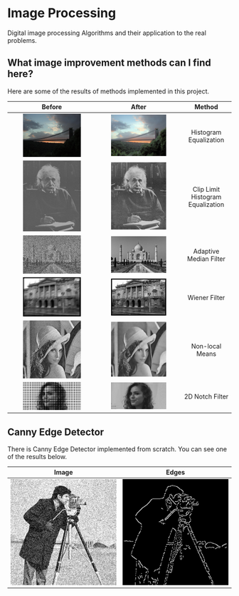 # Image Processing
Digital image processing Algorithms and their application to the real problems.

## What image improvement methods can I find here?

Here are some of the results of methods implemented in this project.

| **Before** | **After** | **Method** |
|:---:|:---:|:---:|
| <img src="images/image_improvement/bristol_before.jpg" width="70%"> | <img src="images/image_improvement/bristol_after.jpg" width="70%">|Histogram Equalization|
| <img src="images/clhe/before.jpg" width="70%"> | <img src="images/clhe/clhe_w_limit.jpg" width="70%">|Clip Limit Histogram Equalization|
| <img src="images/image_improvement/enigma_before.jpg" width="70%"> | <img src="images/image_improvement/enigma_after.jpg" width="70%">|Adaptive Median Filter|
| <img src="images/wiener/before.jpg" width="70%"> | <img src="images/wiener/after.jpg" width="70%">|Wiener Filter|
| <img src="images/non_local_means/before.jpg" width="70%"> | <img src="images/non_local_means/after.jpg" width="70%">|Non-local Means|
| <img src="images/2D_filtering/before.jpg" width="70%"> | <img src="images/2D_filtering/after.jpg" width="70%">|2D Notch Filter|

## Canny Edge Detector

There is Canny Edge Detector implemented from scratch. You can see one of the results below.

| **Image** | **Edges** |
|:---:|:---:|
| <img src="images/canny/camerman.png">| <img src="images/canny/camerman_edges.png">|
